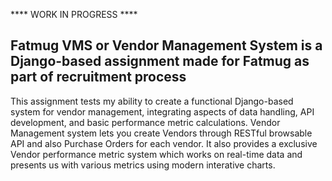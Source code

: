 **** WORK IN PROGRESS ****

Fatmug VMS or Vendor Management System is a Django-based assignment made for Fatmug as part of recruitment process
--------------------------------------------------------------------------------------------------------------------------------------------------------------------------------------------------------------------
 This assignment tests my ability to create a functional Django-based system for vendor
 management, integrating aspects of data handling, API development, and basic performance
 metric calculations.
 Vendor Management system lets you create Vendors through RESTful browsable API and also Purchase Orders for each vendor.
 It also provides a exclusive Vendor performance metric system which works on real-time data and presents us with various metrics using
 modern interative charts.
